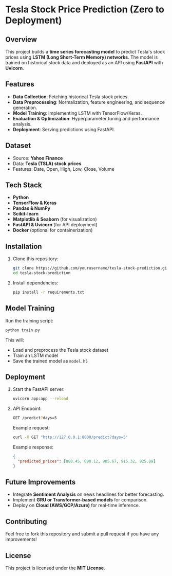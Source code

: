 # Tesla Stock Price Prediction (Zero to Deployment)

## Overview
This project builds a **time series forecasting model** to predict Tesla's stock prices using **LSTM (Long Short-Term Memory) networks**. The model is trained on historical stock data and deployed as an API using **FastAPI** with **Uvicorn**.

## Features
- **Data Collection**: Fetching historical Tesla stock prices.
- **Data Preprocessing**: Normalization, feature engineering, and sequence generation.
- **Model Training**: Implementing LSTM with TensorFlow/Keras.
- **Evaluation & Optimization**: Hyperparameter tuning and performance analysis.
- **Deployment**: Serving predictions using FastAPI.

## Dataset
- Source: **Yahoo Finance**
- Data: **Tesla (TSLA) stock prices**
- Features: Date, Open, High, Low, Close, Volume

## Tech Stack
- **Python**
- **TensorFlow & Keras**
- **Pandas & NumPy**
- **Scikit-learn**
- **Matplotlib & Seaborn** (for visualization)
- **FastAPI & Uvicorn** (for API deployment)
- **Docker** (optional for containerization)

## Installation
1. Clone this repository:
   ```bash
   git clone https://github.com/yourusername/tesla-stock-prediction.git
   cd tesla-stock-prediction
   ```
2. Install dependencies:
   ```bash
   pip install -r requirements.txt
   ```

## Model Training
Run the training script:
```bash
python train.py
```
This will:
- Load and preprocess the Tesla stock dataset
- Train an LSTM model
- Save the trained model as `model.h5`

## Deployment
1. Start the FastAPI server:
   ```bash
   uvicorn app:app --reload
   ```
2. API Endpoint:
   ```bash
   GET /predict?days=5
   ```
   Example request:
   ```bash
   curl -X GET "http://127.0.0.1:8000/predict?days=5"
   ```
   Example response:
   ```json
   {
     "predicted_prices": [880.45, 890.12, 905.67, 915.32, 925.89]
   }
   ```

## Future Improvements
- Integrate **Sentiment Analysis** on news headlines for better forecasting.
- Implement **GRU or Transformer-based models** for comparison.
- Deploy on **Cloud (AWS/GCP/Azure)** for real-time inference.

## Contributing
Feel free to fork this repository and submit a pull request if you have any improvements!

## License
This project is licensed under the **MIT License**.

